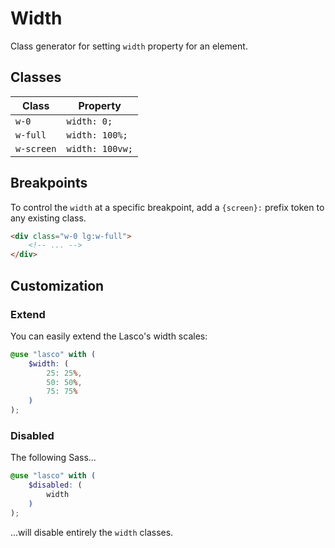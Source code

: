 # Width

Class generator for setting `width` property for an element.

## Classes

| Class      | Property        |
|------------|-----------------|
| `w-0`      | `width: 0;`     |
| `w-full`   | `width: 100%;`  |
| `w-screen` | `width: 100vw;` |

## Breakpoints

To control the `width` at a specific breakpoint, add a `{screen}:` prefix token to any existing class.

```html
<div class="w-0 lg:w-full">
    <!-- ... -->
</div>
```

## Customization

### Extend

You can easily extend the Lasco's width scales:

```scss
@use "lasco" with (
    $width: (
        25: 25%,
        50: 50%,
        75: 75%
    )
);
```

### Disabled

The following Sass...

```scss
@use "lasco" with (
    $disabled: (
        width
    )
);
```

...will disable entirely the `width` classes.
